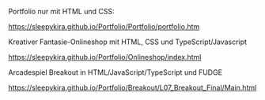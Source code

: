 Portfolio nur mit HTML und CSS: 

https://sleepykira.github.io/Portfolio/Portfolio/portfolio.htm



Kreativer Fantasie-Onlineshop mit HTML, CSS und TypeScript/Javascript

https://sleepykira.github.io/Portfolio/Onlineshop/index.html



Arcadespiel Breakout in HTML/JavaScript/TypeScript und FUDGE



https://sleepykira.github.io/Portfolio/Breakout/L07_Breakout_Final/Main.html
